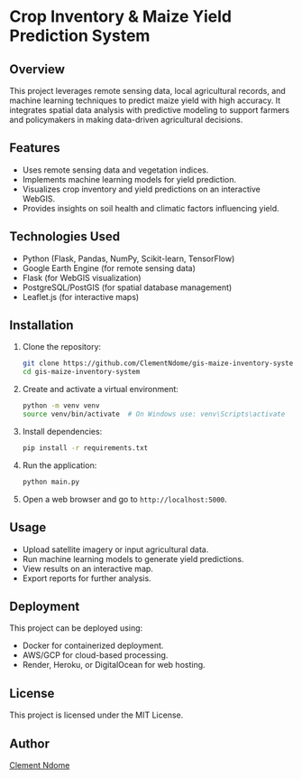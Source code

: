 # Crop Inventory & Maize Yield Prediction System

## Overview
This project leverages remote sensing data, local agricultural records, and machine learning techniques to predict maize yield with high accuracy. It integrates spatial data analysis with predictive modeling to support farmers and policymakers in making data-driven agricultural decisions.

## Features
- Uses remote sensing data and vegetation indices.
- Implements machine learning models for yield prediction.
- Visualizes crop inventory and yield predictions on an interactive WebGIS.
- Provides insights on soil health and climatic factors influencing yield.

## Technologies Used
- Python (Flask, Pandas, NumPy, Scikit-learn, TensorFlow)
- Google Earth Engine (for remote sensing data)
- Flask (for WebGIS visualization)
- PostgreSQL/PostGIS (for spatial database management)
- Leaflet.js (for interactive maps)

## Installation
1. Clone the repository:
   ```bash
   git clone https://github.com/ClementNdome/gis-maize-inventory-system.git
   cd gis-maize-inventory-system
   ```
2. Create and activate a virtual environment:
   ```bash
   python -m venv venv
   source venv/bin/activate  # On Windows use: venv\Scripts\activate
   ```
3. Install dependencies:
   ```bash
   pip install -r requirements.txt
   ```
4. Run the application:
   ```bash
   python main.py
   ```
5. Open a web browser and go to `http://localhost:5000`.

## Usage
- Upload satellite imagery or input agricultural data.
- Run machine learning models to generate yield predictions.
- View results on an interactive map.
- Export reports for further analysis.

## Deployment
This project can be deployed using:
- Docker for containerized deployment.
- AWS/GCP for cloud-based processing.
- Render, Heroku, or DigitalOcean for web hosting.

## License
This project is licensed under the MIT License.

## Author
[Clement Ndome](https://github.com/ClementNdome)

